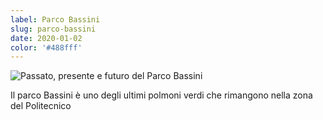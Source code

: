 ```yaml
---
label: Parco Bassini
slug: parco-bassini
date: 2020-01-02
color: '#488fff'
---
```


![Passato, presente e futuro del Parco Bassini](../../media/img/topics/parco-bassini/past-present-future-parco-bassini.jpg)

Il parco Bassini è uno degli ultimi polmoni verdi che rimangono nella zona del Politecnico
